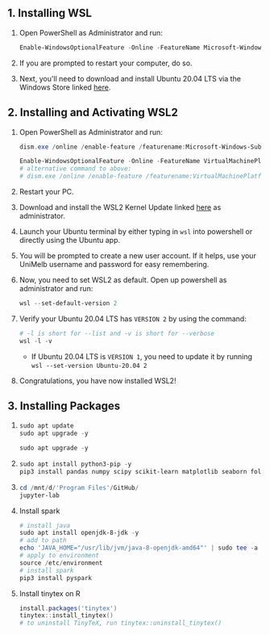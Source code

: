 ## 1. Installing WSL

1. Open PowerShell as Administrator and run:
    ```powershell
    Enable-WindowsOptionalFeature -Online -FeatureName Microsoft-Windows-Subsystem-Linux
    ```

2. If you are prompted to restart your computer, do so.

3. Next, you'll need to download and install Ubuntu 20.04 LTS via the Windows Store linked [here](https://www.microsoft.com/en-au/p/ubuntu-2004-lts/9n6svws3rx71?activetab=pivot:overviewtab).  

## 2. Installing and Activating WSL2
1. Open PowerShell as Administrator and run:
    ```powershell
    dism.exe /online /enable-feature /featurename:Microsoft-Windows-Subsystem-Linux /all /norestart

    Enable-WindowsOptionalFeature -Online -FeatureName VirtualMachinePlatform -NoRestart
    # alternative command to above:
    # dism.exe /online /enable-feature /featurename:VirtualMachinePlatform /all /norestart
    ```

2. Restart your PC.

3. Download and install the WSL2 Kernel Update linked [here](https://wslstorestorage.blob.core.windows.net/wslblob/wsl_update_x64.msi) as administrator.

4. Launch your Ubuntu terminal by either typing in `wsl` into powershell or directly using the Ubuntu app.

5. You will be prompted to create a new user account. If it helps, use your UniMelb username and password for easy remembering.

6. Now, you need to set WSL2 as default. Open up powershell as administrator and run:
    ```powershell
    wsl --set-default-version 2
    ```

7. Verify your Ubuntu 20.04 LTS has `VERSION 2` by using the command:
    ```powershell
    # -l is short for --list and -v is short for --verbose
    wsl -l -v
    ```
    - If Ubuntu 20.04 LTS is `VERSION 1`, you need to update it by running `wsl --set-version Ubuntu-20.04 2`

8. Congratulations, you have now installed WSL2!

## 3. Installing Packages
1. ```powershell
   sudo apt update
   sudo apt upgrade -y
   ``` 
   ```powershell
   sudo apt upgrade -y
   ```
    
2. ```powershell
   sudo apt install python3-pip -y
   pip3 install pandas numpy scipy scikit-learn matplotlib seaborn folium jupyterlab pyarrow
   ```
3. ```powershell
   cd /mnt/d/'Program Files'/GitHub/
   jupyter-lab
   ```
4. Install spark
   ```powershell
   # install java
   sudo apt install openjdk-8-jdk -y
   # add to path
   echo 'JAVA_HOME="/usr/lib/jvm/java-8-openjdk-amd64"' | sudo tee -a /etc/environment
   # apply to environment
   source /etc/environment
   # install spark
   pip3 install pyspark
   ```
6. Install tinytex on R
   ```powershell
   install.packages('tinytex')
   tinytex::install_tinytex()
   # to uninstall TinyTeX, run tinytex::uninstall_tinytex()
   ```
   
